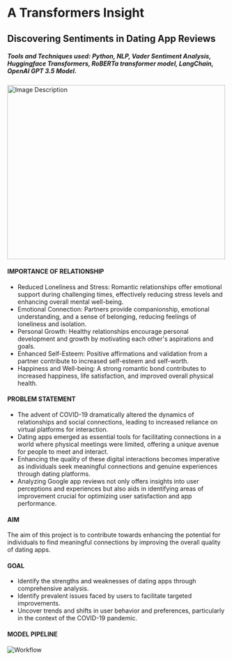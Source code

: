 # A Transformers Insight
## Discovering Sentiments in Dating App Reviews

##### Tools and Techniques used: Python, NLP, Vader Sentiment Analysis, Huggingface Transformers, RoBERTa transformer model, LangChain, OpenAI GPT 3.5 Model.

<img src="https://github.com/NivedhaBalakrishnan/Transformers-DatingApp-Insights/assets/50318272/6cf66780-6413-402d-8502-ca939741322d" alt="Image Description" width="500" height="400">

#### IMPORTANCE OF RELATIONSHIP
- Reduced Loneliness and Stress: Romantic relationships offer emotional support during challenging times, effectively reducing stress levels and enhancing overall mental well-being.
- Emotional Connection: Partners provide companionship, emotional understanding, and a sense of belonging, reducing feelings of loneliness and isolation.
- Personal Growth: Healthy relationships encourage personal development and growth by motivating each other's aspirations and goals.
- Enhanced Self-Esteem: Positive affirmations and validation from a partner contribute to increased self-esteem and self-worth.
- Happiness and Well-being: A strong romantic bond contributes to increased happiness, life satisfaction, and improved overall physical health.

#### PROBLEM STATEMENT
- The advent of COVID-19 dramatically altered the dynamics of relationships and social connections, leading to increased reliance on virtual platforms for interaction.
- Dating apps emerged as essential tools for facilitating connections in a world where physical meetings were limited, offering a unique avenue for people to meet and interact.
- Enhancing the quality of these digital interactions becomes imperative as individuals seek meaningful connections and genuine experiences through dating platforms.
- Analyzing Google app reviews not only offers insights into user perceptions and experiences but also aids in identifying areas of improvement crucial for optimizing user satisfaction and app performance.

#### AIM
The aim of this project is to contribute towards enhancing the potential for individuals to find meaningful connections by improving the overall quality of dating apps.

#### GOAL
- Identify the strengths and weaknesses of dating apps through comprehensive analysis.
- Identify prevalent issues faced by users to facilitate targeted improvements.
- Uncover trends and shifts in user behavior and preferences, particularly in the context of the COVID-19 pandemic.

#### MODEL PIPELINE
![Workflow](https://github.com/NivedhaBalakrishnan/Transformers-DatingApp-Insights/assets/50318272/cf5f9f7d-c5c3-4380-ade5-478b1cbe3ded)

